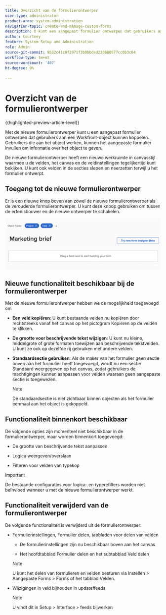 ```yaml
---
title: Overzicht van de formulierontwerper
user-type: administrator
product-area: system-administration
navigation-topic: create-and-manage-custom-forms
description: U kunt een aangepast formulier ontwerpen dat gebruikers aan een Workfront-object kunnen koppelen. Gebruikers die aan het object werken, kunnen het aangepaste formulier invullen om informatie over het object te geven.
author: Courtney
feature: System Setup and Administration
role: Admin
source-git-commit: 9b32c41c9f2971f3b0bbded230680677cc0b3c64
workflow-type: tm+mt
source-wordcount: '407'
ht-degree: 0%

---
```


# Overzicht van de formulierontwerper

{{highlighted-preview-article-level}}

Met de nieuwe formulierontwerper kunt u een aangepast formulier ontwerpen dat gebruikers aan een Workfront-object kunnen koppelen. Gebruikers die aan het object werken, kunnen het aangepaste formulier invullen om informatie over het object te geven.

De nieuwe formulierontwerper heeft een nieuwe werkruimte in canvasstijl waarmee u de velden, het canvas en de veldinstellingen tegelijkertijd kunt bekijken. U kunt ook velden in de secties slepen en neerzetten terwijl u het formulier ontwerpt.

<!-- add screenshot when field settings empty state is ready -->

## Toegang tot de nieuwe formulierontwerper

Er is een nieuwe knop boven aan zowel de nieuwe formulierontwerper als de verouderde formulierontwerper. U kunt deze knoop gebruiken om tussen de erfenisbouwer en de nieuwe ontwerper te schakelen.

![](assets/switch-views.png)

## Nieuwe functionaliteit beschikbaar bij de formulierontwerper

Met de nieuwe formulierontwerper hebben we de mogelijkheid toegevoegd om

* **Een veld kopiëren**: U kunt bestaande velden nu kopiëren door rechtstreeks vanaf het canvas op het pictogram Kopiëren op de velden te klikken.

* **De grootte voor beschrijvende tekst wijzigen**: U kunt nu kleine, middelgrote of grote formaten toewijzen aan beschrijvende tekstvelden. U kunt ze ook op dezelfde rij gebruiken met andere velden.

* **Standaardsectie gebruiken**: Als de maker van het formulier geen sectie boven aan het formulier heeft toegevoegd, wordt nu een sectie Standaard weergegeven op het canvas, zodat gebruikers de machtigingen kunnen aanpassen voor velden waaraan geen aangepaste sectie is toegewezen.

   >[!NOTE]
   >
   >De standaardsectie is niet zichtbaar binnen objecten als het formulier eenmaal aan het object is gekoppeld.

## Functionaliteit binnenkort beschikbaar

De volgende opties zijn momenteel niet beschikbaar in de formulierontwerper, maar worden binnenkort toegevoegd:

* De grootte van beschrijvende tekst aanpassen

* Logica weergeven/overslaan

* Filteren voor velden van typekop

>[!IMPORTANT]
>
>De bestaande configuraties voor logica- en typerefilters worden niet beïnvloed wanneer u met de nieuwe formulierontwerper werkt.

## Functionaliteit verwijderd van de formulierontwerper

De volgende functionaliteit is verwijderd uit de formulierontwerper:


* Formulierinstellingen, Formulier delen, tabbladen voor delen van velden

   * De formulierinstellingen zijn nu beschikbaar boven aan het canvas

   * Het hoofdtabblad Formulier delen en het subtabblad Veld delen
   >[!NOTE]
   >
   >U kunt het delen van formulieren en velden besturen via Instellen > Aangepaste Forms > Forms of het tabblad Velden.

* Wijzigingen in veld bijhouden in updateffeeds
   >[!NOTE]
   >
   >U vindt dit in Setup > Interface > feeds bijwerken
